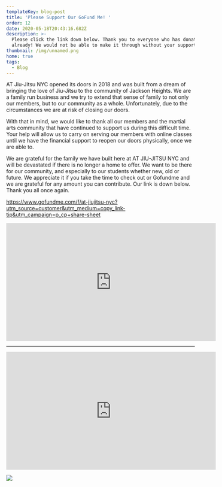 ```yaml
---
templateKey: blog-post
title: 'Please Support Our GoFund Me! '
order: 12
date: 2020-05-18T20:43:16.682Z
description: >-
  Please click the link down below. Thank you to everyone who has donated
  already! We would not be able to make it through without your support! 
thumbnail: /img/unnamed.png
home: true
tags:
  - Blog
---
```

AT Jiu-Jitsu NYC opened its doors in 2018 and was built from a dream of bringing the love of Jiu-Jitsu to the community of Jackson Heights. We are a family run business and we try to extend that sense of family to not only our members, but to our community as a whole. Unfortunately, due to the circumstances we are at risk of closing our doors.

With that in mind, we would like to thank all our members and the martial arts community that have continued to support us during this difficult time. Your help will allow us to carry on serving our members with online classes until we have the financial support to reopen our doors physically, once we are able to.

We are grateful for the family we have built here at AT JIU-JITSU NYC and will be devastated if there is no longer a home to offer. We want to be there for our community, and especially to our students whether new, old or future. We appreciate it if you take the time to check out or Gofundme and we are grateful for any amount you can contribute. Our link is down below. Thank you all once again.

<https://www.gofundme.com/f/at-jiujitsu-nyc?utm_source=customer&utm_medium=copy_link-tip&utm_campaign=p_cp+share-sheet>

<iframe width="560" height="315" src="https://www.youtube.com/embed/LAMbmCwIufg" frameborder="0" allow="accelerometer; autoplay; encrypted-media; gyroscope; picture-in-picture" allowfullscreen></iframe>

- - -

<iframe width="560" height="315" src="https://www.youtube.com/embed/GcSAlbiqbjY" frameborder="0" allow="accelerometer; autoplay; encrypted-media; gyroscope; picture-in-picture" allowfullscreen></iframe>

![](/img/95217318_4130020200348969_4749777471920930816_n.jpg)
